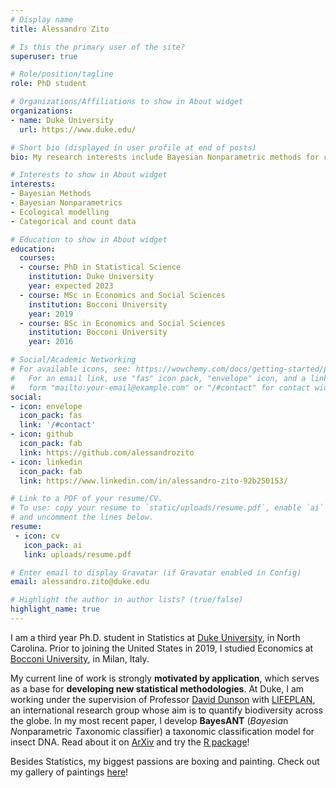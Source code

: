 ```yaml
---
# Display name
title: Alessandro Zito 

# Is this the primary user of the site?
superuser: true

# Role/position/tagline
role: PhD student

# Organizations/Affiliations to show in About widget
organizations: 
- name: Duke University
  url: https://www.duke.edu/

# Short bio (displayed in user profile at end of posts)
bio: My research interests include Bayesian Nonparametric methods for categorical count data for classification, with application to ecological modelling. 

# Interests to show in About widget
interests: 
- Bayesian Methods
- Bayesian Nonparametrics
- Ecological modelling
- Categorical and count data 

# Education to show in About widget
education:
  courses:
  - course: PhD in Statistical Science
    institution: Duke University 
    year: expected 2023
  - course: MSc in Economics and Social Sciences
    institution: Bocconi University
    year: 2019
  - course: BSc in Economics and Social Sciences
    institution: Bocconi University 
    year: 2016

# Social/Academic Networking
# For available icons, see: https://wowchemy.com/docs/getting-started/page-builder/#icons
#   For an email link, use "fas" icon pack, "envelope" icon, and a link in the
#   form "mailto:your-email@example.com" or "/#contact" for contact widget.
social:
- icon: envelope
  icon_pack: fas
  link: '/#contact'
- icon: github
  icon_pack: fab
  link: https://github.com/alessandrozito
- icon: linkedin
  icon_pack: fab
  link: https://www.linkedin.com/in/alessandro-zito-92b250153/ 

# Link to a PDF of your resume/CV.
# To use: copy your resume to `static/uploads/resume.pdf`, enable `ai` icons in `params.toml`, 
# and uncomment the lines below.
resume:
 - icon: cv
   icon_pack: ai
   link: uploads/resume.pdf

# Enter email to display Gravatar (if Gravatar enabled in Config)
email: alessandro.zito@duke.edu

# Highlight the author in author lists? (true/false)
highlight_name: true
---
```


I am a third year Ph.D. student in Statistics at [Duke University](https://stat.duke.edu/), in North Carolina. Prior to joining the United States in 2019, I studied Economics at [Bocconi University](https://www.unibocconi.eu/wps/wcm/connect/bocconi/sitopubblico_en/navigation+tree/home/programs/bachelor+of+science/economic+and+social+sciences), in Milan, Italy. 

My current line of work is strongly **motivated by application**, which serves as a base for **developing new statistical methodologies**. At Duke, I am working under the supervision of Professor [David Dunson](https://scholar.google.co.uk/citations?user=KwEOawwAAAAJ&hl=en) with [LIFEPLAN](https://www2.helsinki.fi/en/projects/lifeplan), an international research group whose aim is to quantify biodiversity across the globe. In my most recent paper, I develop **BayesANT**  (*Bayes*i*a*n *N*onparametric *T*axonomic classifier) a taxonomic classification model for insect DNA. Read about it on [ArXiv]( https://arxiv.org/abs/2201.09782) and try the [R package]( https://alessandrozito.github.io/BayesANT/vignette.html)!
 
Besides Statistics, my biggest passions are boxing and painting. Check out my gallery of paintings [here](https://www.instagram.com/alezitoart/)!


